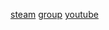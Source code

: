 [steam](https://steamcommunity.com/id/8235/)
[group](https://steamcommunity.com/groups/craw)
[youtube](https://www.youtube.com/channel/UCiJQnJl-WWRMd0DvQhKHDHA) 
